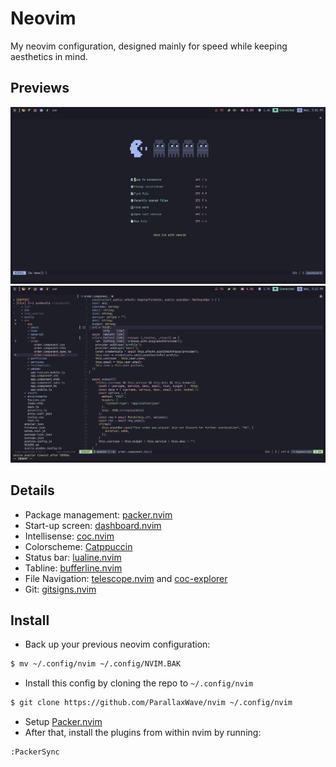 # Neovim
My neovim configuration, designed mainly for speed while keeping aesthetics in mind.
## Previews 
![Preview 1](img1.png)
![Preview 2](img2.png)

## Details
* Package management: [packer.nvim](https://github.com/wbthomason/packer.nvim)
* Start-up screen: [dashboard.nvim](https://github.com/glepnir/dashboard-nvim)
* Intellisense: [coc.nvim](https://github.com/neoclide/coc.nvim)
* Colorscheme: [Catppuccin](https://github.com/catppuccin/nvim)
* Status bar: [lualine.nvim](https://github.com/nvim-lualine/lualine.nvim)
* Tabline: [bufferline.nvim](https://github.com/akinsho/bufferline.nvim)
* File Navigation: [telescope.nvim](https://github.com/nvim-telescope/telescope.nvim) and [coc-explorer](https://github.com/weirongxu/coc-explorer)
* Git: [gitsigns.nvim](https://github.com/lewis6991/gitsigns.nvim)

## Install
* Back up your previous neovim configuration: 
```sh
$ mv ~/.config/nvim ~/.config/NVIM.BAK
```

* Install this config by cloning the repo to ``~/.config/nvim``
```sh
$ git clone https://github.com/ParallaxWave/nvim ~/.config/nvim
```
* Setup [Packer.nvim](https://github.com/wbthomason/packer.nvim)
* After that, install the plugins from within nvim by running: 
```
:PackerSync 
```

